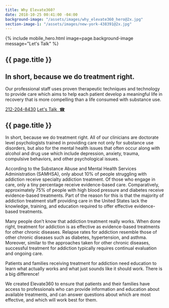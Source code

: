 ```yaml
---
title: Why Elevate360?
date: 2018-10-25 00:41:00 -04:00
background-image: "/assets/images/why_elevate360_hero@2x.jpg"
section-image-1: "/assets/images/new-york-438391@2x.jpg"
---
```


{% include mobile_hero.html image=page.background-image message="Let's Talk" %}

<section id="homepage_1" class="hero" style="background-image: url('{{ page.background-image }}')">
    <div class="section-content">
        <div class="section-content-inner">
            <h1>{{ page.title }}</h1>
            <h2>In short, because we do treatment right.</h2>
            <p>
                Our professional staff uses proven therapeutic techniques and technology to provide care which aims to help each patient develop a meaningful life in recovery that is more compelling than a life consumed with substance use.  
            </p>
            <a href="tel:1-212-204-8430" class="button rounded bordered only-desktop">212-204-8430</a>
            <a href="tel:1-212-204-8430" class="button rounded bordered only-mobile">Let's Talk  &nbsp;&#x260E;</a>
        </div>
    </div>
</section>

<section id="why_elevate360">
    <div class="inner-content-holder">
        <div class="section-content">
            <h2>{{ page.title }}</h2>
            <p>In short, because we do treatment right. All of our clinicians are doctorate level psychologists trained in providing care not only for substance use disorders, but also for the mental health issues that often occur along with alcohol and drug use which include depression, anxiety, trauma, compulsive behaviors, and other psychological issues. 
            </p>
            <p>
            According to the Substance Abuse and Mental Health Services Administration (SAMHSA), only about 10% of people struggling with addiction receive specialty addiction treatment.  Of those who engage in care, only a tiny percentage receive evidence-based care.  Comparatively, approximately 75% of people with high blood pressure and diabetes receive evidence-based treatments. Part of the reason for this is that the majority of addiction treatment staff providing care in the United States lack the knowledge, training, and education required to offer effective evidence-based treatments.  
            </p>
            <p>
            Many people don’t know that addiction treatment really works. When done right, treatment for addiction is as effective as evidence-based treatments for other chronic diseases. Relapse rates for addiction resemble those of other chronic diseases such as diabetes, hypertension, and asthma. Moreover, similar to the approaches taken for other chronic diseases, successful treatment for addiction typically requires continual evaluation and ongoing care.
            </p>
            <p>
            Patients and families receiving treatment for addiction need education to learn what actually works and what just sounds like it should work. There is a big difference!
            </p>
            <p>
            We created Elevate360 to ensure that patients and their families have access to professionals who can provide information and education about available treatments, and can answer questions about which are most effective, and which will work best for them.
            </p>
        </div>
        <div class="side-image" style="background-image:url('{{ page.section-image-1 }}')"></div>
    </div>
</section>
